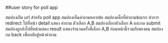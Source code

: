 ##user story for poll app

สมปองเปิด url สำหรับ poll app
สมปองเห็นคำถามหลายข้อ
สมปองคลิ๊กที่คำถามข้อแรก
ทำการ redirect ไปที่หน้า detail แสดง คำถาม ตัวเลือก A,B
สมปองเลือกตัวเลือก A และกด submit
สมปองถูกส่งไปที่หน้าแสดง result แสดงจำนวนครั้งที่เลือก A,B ก่อนหน้านี้รวมกับของตน
สมปองกด back เพื่อกลับสู่หน้าคำถาม